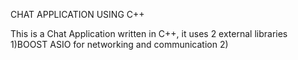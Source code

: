 CHAT APPLICATION USING C++

This is a Chat Application written in C++, it uses 2 external libraries
1)BOOST ASIO for networking and communication
2)

